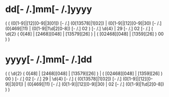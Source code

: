 # dd[- /.]mm[- /.]yyyy

<!-- <code> -->
<!-- /^ -->
  (
    (
      (0[1-9]|[12][0-9]|3[01])
      [- /.]
      (0[13578]|1[02])
      |
      (0[1-9]|[12][0-9]|30)
      [- /.]
      (0[469]|11)
      |
      (0[1-9]|1\d|2[0-8])
      [- /.]
      02
    )
    [- /.]
    \d{4}
    |
    29
    [- /.]
    02
    [- /.]
    (
      \d{2}
      (
        0[48]
        |
        [2468][048]
        |
        [13579][26]
      )
      |
      (
        [02468][048]
        |
        [1359][26]
      )
      00
    )
  )
<!-- $/ -->
<!-- </code> -->

# yyyy[- /.]mm[- /.]dd

<!-- <code> -->
<!-- /^ -->
  (
    (
      \d{2}
      (
        0[48]
        |
        [2468][048]
        |
        [13579][26]
      )
      |
      (
        [02468][048]
        |
        [1359][26]
      )
      00
    )
    [- /.]
    02
    [- /.]
    29
    |
    \d{4}
    [- /.]
    (
      (0[13578]|1[02])
      [- /.]
      (0[1-9]|[12][0-9]|3[01])
      |
      (0[469]|11)
      [- /.]
      (0[1-9]|[12][0-9]|30)
      |
      02
      [- /.]
      (0[1-9]|1\d|2[0-8])
    )
  )
<!-- $/ -->
<!-- </code> -->
